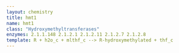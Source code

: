 ```yaml
---
layout: chemistry
title: hmt1
name: hmt1
class: "Hydroxymethyltransferases"
enzymes: 2.1.1.148 2.1.2.1 2.1.2.11 2.1.2.7 2.1.2.8
template: R + h2o_c + mlthf_c --> R-hydroxymethylated + thf_c
---
```

 
